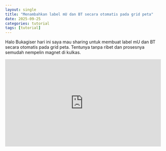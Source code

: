 ```yaml
---
layout: single
title: "Menambahkan label mU dan BT secara otomatis pada grid peta"
date: 2025-09-25
categories: tutorial
tags: [tutorial]
---
```


Halo Bukagiser hari ini saya mau sharing untuk membuat label mU dan BT secara otomatis pada grid peta. Tentunya tanpa ribet dan prosesnya semudah nempelin magnet di kulkas.

<iframe
  src="https://www.youtube.com/embed/pUadQcq7ZTs"
  title="Tutorial QGIS"
  allowfullscreen
  style="width:100%;aspect-ratio:16/9;border:0"></iframe>
  